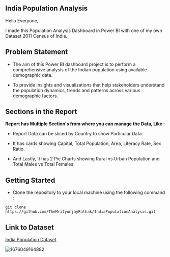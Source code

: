 ## India Population Analysis

Hello Everyone,

I made this Population Analysis Dashboard in Power BI with one of my own Dataset 2011 Census of India.

## Problem Statement

- The aim of this Power BI dashboard project is to perform a comprehensive analysis of the Indian population using available demographic data. 

- To provide insights and visualizations that help stakeholders understand the population dynamics, trends and patterns across various demographic factors.

## Sections in the Report

**Report has Multiple Section's from where you can manage the Data, Like :**

- Report Data can be sliced by Country to show Particular Data.

- It has cards showing Capital, Total Population, Area, Literacy Rate, Sex Ratio.

- And Lastly, It has 2 Pie Charts showing Rural vs Urban Population and Total Males vs Total Females.

## Getting Started

- Clone the repository to your local machine using the following command :
```
git clone https://github.com/TheMrityunjayPathak/IndiaPopulationAnalysis.git
```

## Link to Dataset
[India Population Dataset](https://www.kaggle.com/datasets/themrityunjaypathak/2011-census-of-india)

![1676049164882](https://github.com/TheMrityunjayPathak/IndiaPopulationAnalysis/assets/123563634/82451fc0-0216-4a76-807f-6b03d6a70a1b)
